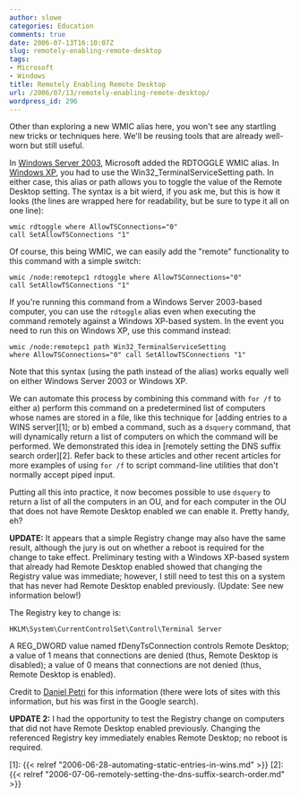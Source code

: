 ```yaml
---
author: slowe
categories: Education
comments: true
date: 2006-07-13T16:10:07Z
slug: remotely-enabling-remote-desktop
tags:
- Microsoft
- Windows
title: Remotely Enabling Remote Desktop
url: /2006/07/13/remotely-enabling-remote-desktop/
wordpress_id: 296
---
```


Other than exploring a new WMIC alias here, you won't see any startling new tricks or techniques here. We'll be reusing tools that are already well-worn but still useful.

In [Windows Server 2003](http://www.microsoft.com/windowsserver2003/), Microsoft added the RDTOGGLE WMIC alias. In [Windows XP](http://www.microsoft.com/windowsxp/), you had to use the Win32_TerminalServiceSetting path. In either case, this alias or path allows you to toggle the value of the Remote Desktop setting. The syntax is a bit wierd, if you ask me, but this is how it looks (the lines are wrapped here for readability, but be sure to type it all on one line):

    wmic rdtoggle where AllowTSConnections="0" 
    call SetAllowTSConnections "1"

Of course, this being WMIC, we can easily add the "remote" functionality to this command with a simple switch:

    wmic /node:remotepc1 rdtoggle where AllowTSConnections="0" 
    call SetAllowTSConnections "1"

If you're running this command from a Windows Server 2003-based computer, you can use the `rdtoggle` alias even when executing the command remotely against a Windows XP-based system. In the event you need to run this on Windows XP, use this command instead:

    wmic /node:remotepc1 path Win32_TerminalServiceSetting 
    where AllowTSConnections="0" call SetAllowTSConnections "1"

Note that this syntax (using the path instead of the alias) works equally well on either Windows Server 2003 or Windows XP.

We can automate this process by combining this command with `for /f` to either a) perform this command on a predetermined list of computers whose names are stored in a file, like this technique for [adding entries to a WINS server][1]; or b) embed a command, such as a `dsquery` command, that will dynamically return a list of computers on which the command will be performed. We demonstrated this idea in [remotely setting the DNS suffix search order][2]. Refer back to these articles and other recent articles for more examples of using `for /f` to script command-line utilities that don't normally accept piped input.

Putting all this into practice, it now becomes possible to use `dsquery` to return a list of all the computers in an OU, and for each computer in the OU that does not have Remote Desktop enabled we can enable it. Pretty handy, eh?

**UPDATE:** It appears that a simple Registry change may also have the same result, although the jury is out on whether a reboot is required for the change to take effect. Preliminary testing with a Windows XP-based system that already had Remote Desktop enabled showed that changing the Registry value was immediate; however, I still need to test this on a system that has never had Remote Desktop enabled previously. (Update: See new information below!)

The Registry key to change is:

    HKLM\System\CurrentControlSet\Control\Terminal Server

A REG_DWORD value named fDenyTsConnection controls Remote Desktop; a value of 1 means that connections are denied (thus, Remote Desktop is disabled); a value of 0 means that connections are not denied (thus, Remote Desktop is enabled).

Credit to [Daniel Petri](http://www.petri.co.il/remotely_enable_remote_desktop_on_windows_server_2003.htm) for this information (there were lots of sites with this information, but his was first in the Google search).

**UPDATE 2:** I had the opportunity to test the Registry change on computers that did not have Remote Desktop enabled previously. Changing the referenced Registry key immediately enables Remote Desktop; no reboot is required.

[1]: {{< relref "2006-06-28-automating-static-entries-in-wins.md" >}}
[2]: {{< relref "2006-07-06-remotely-setting-the-dns-suffix-search-order.md" >}}
